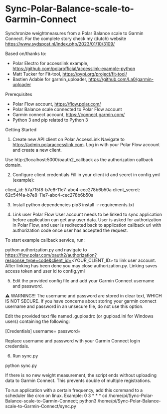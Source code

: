 # Sync-Polar-Balance-scale-to-Garmin-Connect
Synchronize weightmeasures from a Polar Balance scale to Garmin Connect. For the complete story check my (dutch) website https://www.sydspost.nl/index.php/2023/01/10/3109/

Based on/thanks to:
- Polar Electro for accesslink example, https://github.com/polarofficial/accesslink-example-python
- Matt Tucker for Fit-tool, https://pypi.org/project/fit-tool/
- Bastien Adabie for garmin_uploader, https://github.com/La0/garmin-uploader

Prerequisites
- Polar Flow account, https://flow.polar.com/
- Polar Balance scale connected to Polar Flow account
- Garmin connect account, https://connect.garmin.com/
- Python 3 and pip related to Python 3

Getting Started

1. Create new API client on Polar AccessLink
Navigate to https://admin.polaraccesslink.com. Log in with your Polar Flow account and create a new client.

Use http://localhost:5000/oauth2_callback as the authorization callback domain.

2. Configure client credentials
Fill in your client id and secret in config.yml (example):

client_id: 57a715f8-b7e8-11e7-abc4-cec278b6b50a
client_secret: 62c54f4a-b7e8-11e7-abc4-cec278b6b50a

3. Install python dependencies
pip3 install -r requirements.txt

4. Link user
Polar Flow User account needs to be linked to sync application before application can get any user data. User is asked for authorization in Polar Flow, and user is redirected back to application callback url with authorization code once user has accepted the request.

To start example callback service, run:

python authorization.py
and navigate to https://flow.polar.com/oauth2/authorization?response_type=code&client_id=<YOUR_CLIENT_ID> to link user account. After linking has been done you may close authorization.py. Linking saves access token and user id to config.yml

5. Edit the provided config file and add your Garmin Connect username and password.

⚠️ WARNING!!! The username and password are stored in clear text, WHICH IS NOT SECURE. If you have concerns about storing your garmin connect username and password in an unsecure file, do not use this option.

Edit the provided text file named .guploadrc (or gupload.ini for Windows users) containing the following:

[Credentials]
username=<username>
password=<password>

Replace username and password with your Garmin Connect login credentials.

6. Run sync.py

python sync.py

If there is no new weight measurement, the script ends without uploading data to Garmin Connect. This prevents double of multiple registrations.

To run application with a certain frequency, add this command to a scheduler like cron on linux. Example:
0 3 * * * cd /home/pi/Sync-Polar-Balance-scale-to-Garmin-Connect; python3 /home/pi/Sync-Polar-Balance-scale-to-Garmin-Connect/sync.py

